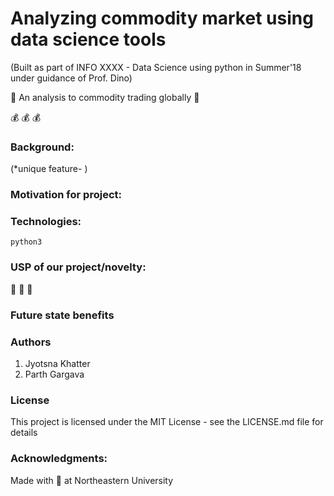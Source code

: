  # Analyzing commodity market using data science tools


 (Built as part of INFO XXXX - Data Science using python in Summer'18 under guidance of Prof. Dino)
 
 
:small_red_triangle:   An analysis to commodity trading globally :small_red_triangle:
 
 
 :moneybag:  :moneybag:  :moneybag:

### Background:

(*unique feature- )

### Motivation for project:
 


### Technologies:
```
python3
```
### USP of our project/novelty:
:star2: :star2: :star2:


### Future state benefits



### Authors

1. Jyotsna Khatter
2. Parth Gargava

### License

This project is licensed under the MIT License - see the LICENSE.md file for details

### Acknowledgments:

Made with &#x1F34E; at Northeastern University

